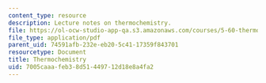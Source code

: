 ```yaml
---
content_type: resource
description: Lecture notes on thermochemistry.
file: https://ol-ocw-studio-app-qa.s3.amazonaws.com/courses/5-60-thermodynamics-kinetics-spring-2008/7005caaafeb38d51449712d18e8a4fa2_lec_6.pdf
file_type: application/pdf
parent_uid: 74591afb-232e-eb20-5c41-17359f843701
resourcetype: Document
title: Thermochemistry
uid: 7005caaa-feb3-8d51-4497-12d18e8a4fa2
---
```

